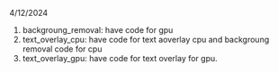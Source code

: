 4/12/2024
1. backgroung_removal: have code for gpu
2. text_overlay_cpu: have code for text aoverlay cpu and backgroung removal code for cpu
3. text_overlay_gpu: have code for text overlay for gpu.
